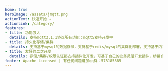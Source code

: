 ```yaml
---
home: true
heroImage: /assets/jmqtt.png
actionText: 快速开始 →
actionLink: /category/
features:
- title: 功能强大
  details: 支持mqtt3.1.1协议所有功能；mqtt5支持开发中
- title: 持久化存储/集群
  details: 支持基于mysql的数据存储，支持基于redis/mysql的集群化部署，支持基于内存的嵌入式部署。
- title: 友好的二次开发
  details: 存储/集群/权限认证都支持插件化开发，可基于自己的业务灵活开发插件，桥接自己的数据等，团队长期支持维护。
footer: Apache Licensed | 有任何问题请加qq群：578185385
---
```

